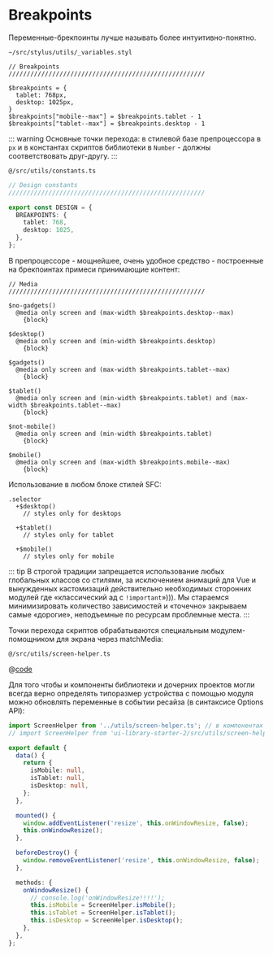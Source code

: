 # Breakpoints

Переменные-брекпоинты лучше называть более интуитивно-понятно.

<code class="nowrap">~/src/stylus/utils/_variables.styl</code>

```stylus
// Breakpoints
//////////////////////////////////////////////////////

$breakpoints = {
  tablet: 768px,
  desktop: 1025px,
}
$breakpoints["mobile--max"] = $breakpoints.tablet - 1
$breakpoints["tablet--max"] = $breakpoints.desktop - 1
```

::: warning
Основные точки перехода: в стилевой базе препроцессора в <code class="nowrap">px</code> и в константах скриптов библиотеки в <code class="nowrap">Number</code> - должны соответствовать друг-другу.
:::

<code class="nowrap">@/src/utils/сonstants.ts</code>

```ts
// Design constants
//////////////////////////////////////////////////////

export const DESIGN = {
  BREAKPOINTS: {
    tablet: 768,
    desktop: 1025,
  },
};
```

В препроцессоре - мощнейшее, очень удобное средство - построенные на брекпоинтах примеси принимающие контент:

```stylus
// Media
//////////////////////////////////////////////////////

$no-gadgets()
  @media only screen and (max-width $breakpoints.desktop--max)
    {block}

$desktop()
  @media only screen and (min-width $breakpoints.desktop)
    {block}

$gadgets()
  @media only screen and (max-width $breakpoints.tablet--max)
    {block}

$tablet()
  @media only screen and (min-width $breakpoints.tablet) and (max-width $breakpoints.tablet--max)
    {block}

$not-mobile()
  @media only screen and (min-width $breakpoints.tablet)
    {block}

$mobile()
  @media only screen and (max-width $breakpoints.mobile--max)
    {block}
```

Использование в любом блоке стилей SFC:

```stylus
.selector
  +$desktop()
    // styles only for desktops

  +$tablet()
    // styles only for tablet

  +$mobile()
    // styles only for mobile
```

::: tip
В строгой традиции запрещается использование любых глобальных классов со стилями, за исключением анимаций для Vue и вынужденных кастомизаций действительно необходимых сторонних модулей где «классический ад с <code class="nowrap">!important</code>»))). Мы стараемся минимизировать количество зависимостей и «точечно» закрываем самые «дорогие», неподъемные по ресурсам проблемные места.
:::

Точки перехода скриптов обрабатываются специальным модулем-помощником для экрана через matchMedia:

<code class="nowrap">@/src/utils/screen-helper.ts</code>

@[code](../../src/utils/screen-helper.ts)

Для того чтобы и компоненты библиотеки и дочерних проектов могли всегда верно определять типоразмер устройства с помощью модуля можно обновлять переменные в событии ресайза (в синтаксисе Options API):

```ts
import ScreenHelper from '../utils/screen-helper.ts'; // в компонентах библиотеки
// import ScreenHelper from 'ui-library-starter-2/src/utils/screen-helper.ts'; // в дочерних проектах

export default {
  data() {
    return {
      isMobile: null,
      isTablet: null,
      isDesktop: null,
    };
  },

  mounted() {
    window.addEventListener('resize', this.onWindowResize, false);
    this.onWindowResize();
  },

  beforeDestroy() {
    window.removeEventListener('resize', this.onWindowResize, false);
  },

  methods: {
    onWindowResize() {
      // console.log('onWindowResize!!!!');
      this.isMobile = ScreenHelper.isMobile();
      this.isTablet = ScreenHelper.isTablet();
      this.isDesktop = ScreenHelper.isDesktop();
    },
  },
};
```

